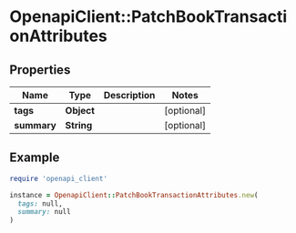 # OpenapiClient::PatchBookTransactionAttributes

## Properties

| Name | Type | Description | Notes |
| ---- | ---- | ----------- | ----- |
| **tags** | **Object** |  | [optional] |
| **summary** | **String** |  | [optional] |

## Example

```ruby
require 'openapi_client'

instance = OpenapiClient::PatchBookTransactionAttributes.new(
  tags: null,
  summary: null
)
```

